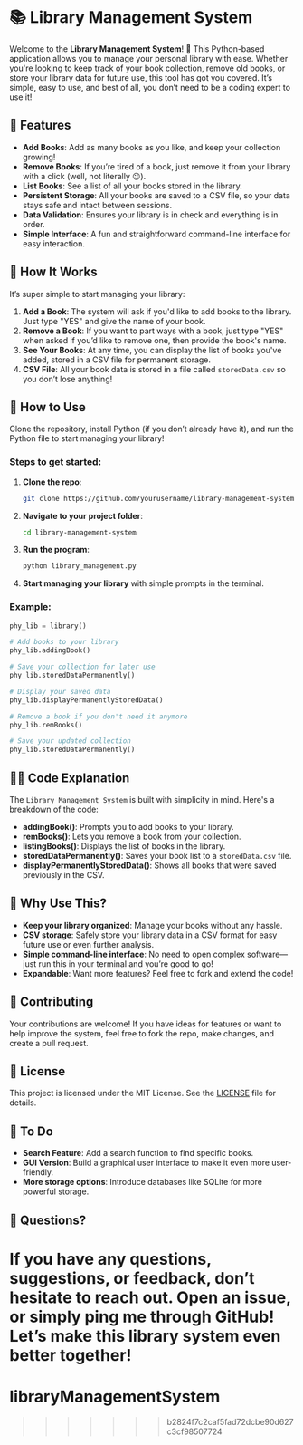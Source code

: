 # 📚 Library Management System

Welcome to the **Library Management System**! 🚀 This Python-based application allows you to manage your personal library with ease. Whether you're looking to keep track of your book collection, remove old books, or store your library data for future use, this tool has got you covered. It’s simple, easy to use, and best of all, you don’t need to be a coding expert to use it!

## 🔧 Features

- **Add Books**: Add as many books as you like, and keep your collection growing!
- **Remove Books**: If you’re tired of a book, just remove it from your library with a click (well, not literally 😉).
- **List Books**: See a list of all your books stored in the library.
- **Persistent Storage**: All your books are saved to a CSV file, so your data stays safe and intact between sessions.
- **Data Validation**: Ensures your library is in check and everything is in order.
- **Simple Interface**: A fun and straightforward command-line interface for easy interaction.

## 🚀 How It Works

It’s super simple to start managing your library:

1. **Add a Book**: The system will ask if you'd like to add books to the library. Just type "YES" and give the name of your book.
2. **Remove a Book**: If you want to part ways with a book, just type "YES" when asked if you’d like to remove one, then provide the book's name.
3. **See Your Books**: At any time, you can display the list of books you've added, stored in a CSV file for permanent storage.
4. **CSV File**: All your book data is stored in a file called `storedData.csv` so you don’t lose anything!

## 📜 How to Use

Clone the repository, install Python (if you don’t already have it), and run the Python file to start managing your library!

### Steps to get started:

1. **Clone the repo**:
   ```bash
   git clone https://github.com/yourusername/library-management-system.git
   ```

2. **Navigate to your project folder**:
   ```bash
   cd library-management-system
   ```

3. **Run the program**:
   ```bash
   python library_management.py
   ```

4. **Start managing your library** with simple prompts in the terminal.

### Example:

```python
phy_lib = library()

# Add books to your library
phy_lib.addingBook()

# Save your collection for later use
phy_lib.storedDataPermanently()

# Display your saved data
phy_lib.displayPermanentlyStoredData()

# Remove a book if you don't need it anymore
phy_lib.remBooks()

# Save your updated collection
phy_lib.storedDataPermanently()
```

## 🧑‍💻 Code Explanation

The `Library Management System` is built with simplicity in mind. Here's a breakdown of the code:

- **addingBook()**: Prompts you to add books to your library.
- **remBooks()**: Lets you remove a book from your collection.
- **listingBooks()**: Displays the list of books in the library.
- **storedDataPermanently()**: Saves your book list to a `storedData.csv` file.
- **displayPermanentlyStoredData()**: Shows all books that were saved previously in the CSV.

## 🎉 Why Use This?

- **Keep your library organized**: Manage your books without any hassle.
- **CSV storage**: Safely store your library data in a CSV format for easy future use or even further analysis.
- **Simple command-line interface**: No need to open complex software—just run this in your terminal and you’re good to go!
- **Expandable**: Want more features? Feel free to fork and extend the code!

## 👥 Contributing

Your contributions are welcome! If you have ideas for features or want to help improve the system, feel free to fork the repo, make changes, and create a pull request.

## 📄 License

This project is licensed under the MIT License. See the [LICENSE](LICENSE) file for details.

## 🚀 To Do

- **Search Feature**: Add a search function to find specific books.
- **GUI Version**: Build a graphical user interface to make it even more user-friendly.
- **More storage options**: Introduce databases like SQLite for more powerful storage.

## 🤔 Questions?

If you have any questions, suggestions, or feedback, don’t hesitate to reach out. Open an issue, or simply ping me through GitHub! Let’s make this library system even better together!
=======
# libraryManagementSystem
>>>>>>> b2824f7c2caf5fad72dcbe90d627c3cf98507724
